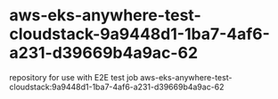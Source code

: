 # aws-eks-anywhere-test-cloudstack-9a9448d1-1ba7-4af6-a231-d39669b4a9ac-62
repository for use with E2E test job aws-eks-anywhere-test-cloudstack:9a9448d1-1ba7-4af6-a231-d39669b4a9ac-62
